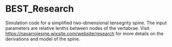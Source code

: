 # BEST_Research
Simulation code for a simplified two-dimensional tensegrity spine. The input parameters are relative lenths
between nodes of the vertabrae. Visit https://navarrojesme.wixsite.com/website/research for more details on 
the derivations and model of the spine.

